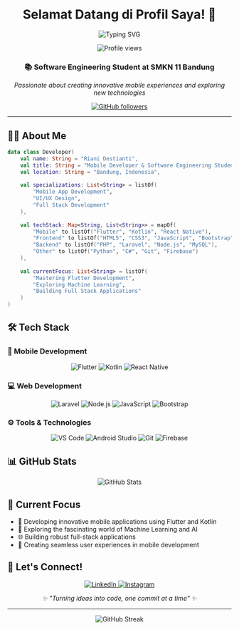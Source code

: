 <h1 align="center">Selamat Datang di Profil Saya! 👋</h1>

<div align="center">
  <img src="https://readme-typing-svg.herokuapp.com?font=Poppins&weight=600&size=28&pause=1000&color=6366F1&center=true&vCenter=true&random=false&width=500&lines=Mobile+Development+Enthusiast;Flutter+%26+Kotlin+Developer;Aspiring+Full+Stack+Engineer" alt="Typing SVG" />
</div>

<p align="center">
  <img src="https://komarev.com/ghpvc/?username=RianiDestianti&label=Profile+Views&color=6366F1&style=flat-square" alt="Profile views" />
</p>

<div align="center">
  <h3>📚 Software Engineering Student at SMKN 11 Bandung</h3>
  <p><i>Passionate about creating innovative mobile experiences and exploring new technologies</i></p>
</div>

<div align="center">
  
  [![GitHub followers](https://img.shields.io/github/followers/RianiDestianti?label=Follow&style=social)](https://github.com/RianiDestianti)
  
</div>

---

<h2>👩‍💻 About Me</h2>

```kotlin
data class Developer(
    val name: String = "Riani Destianti",
    val title: String = "Mobile Developer & Software Engineering Student",
    val location: String = "Bandung, Indonesia",
    
    val specializations: List<String> = listOf(
        "Mobile App Development",
        "UI/UX Design",
        "Full Stack Development"
    ),
    
    val techStack: Map<String, List<String>> = mapOf(
        "Mobile" to listOf("Flutter", "Kotlin", "React Native"),
        "Frontend" to listOf("HTML5", "CSS3", "JavaScript", "Bootstrap"),
        "Backend" to listOf("PHP", "Laravel", "Node.js", "MySQL"),
        "Other" to listOf("Python", "C#", "Git", "Firebase")
    ),
    
    val currentFocus: List<String> = listOf(
        "Mastering Flutter Development",
        "Exploring Machine Learning",
        "Building Full Stack Applications"
    )
)
```

<h2>🛠️ Tech Stack</h2>

<h3>📱 Mobile Development</h3>
<p align="center">
  <img src="https://img.shields.io/badge/Flutter-02569B?style=for-the-badge&logo=flutter&logoColor=white" alt="Flutter"/>
  <img src="https://img.shields.io/badge/Kotlin-7F52FF?style=for-the-badge&logo=kotlin&logoColor=white" alt="Kotlin"/>
  <img src="https://img.shields.io/badge/React_Native-20232A?style=for-the-badge&logo=react&logoColor=61DAFB" alt="React Native"/>
</p>

<h3>💻 Web Development</h3>
<p align="center">
  <img src="https://img.shields.io/badge/Laravel-FF2D20?style=for-the-badge&logo=laravel&logoColor=white" alt="Laravel"/>
  <img src="https://img.shields.io/badge/Node.js-339933?style=for-the-badge&logo=nodedotjs&logoColor=white" alt="Node.js"/>
  <img src="https://img.shields.io/badge/JavaScript-F7DF1E?style=for-the-badge&logo=javascript&logoColor=black" alt="JavaScript"/>
  <img src="https://img.shields.io/badge/Bootstrap-7952B3?style=for-the-badge&logo=bootstrap&logoColor=white" alt="Bootstrap"/>
</p>

<h3>⚙️ Tools & Technologies</h3>
<p align="center">
  <img src="https://img.shields.io/badge/VS_Code-007ACC?style=for-the-badge&logo=visual-studio-code&logoColor=white" alt="VS Code"/>
  <img src="https://img.shields.io/badge/Android_Studio-3DDC84?style=for-the-badge&logo=android-studio&logoColor=white" alt="Android Studio"/>
  <img src="https://img.shields.io/badge/Git-F05032?style=for-the-badge&logo=git&logoColor=white" alt="Git"/>
  <img src="https://img.shields.io/badge/Firebase-FFCA28?style=for-the-badge&logo=firebase&logoColor=black" alt="Firebase"/>
</p>

<h2>📊 GitHub Stats</h2>

<div align="center">
  <img src="https://github-readme-stats.vercel.app/api?username=RianiDestianti&show_icons=true&theme=tokyonight" alt="GitHub Stats" />
</div>

<h2>🎯 Current Focus</h2>

- 🚀 Developing innovative mobile applications using Flutter and Kotlin
- 🤖 Exploring the fascinating world of Machine Learning and AI
- 🌐 Building robust full-stack applications
- 📱 Creating seamless user experiences in mobile development

<h2>🤝 Let's Connect!</h2>

<p align="center">
  <a href="https://www.linkedin.com/in/riani-destianti-70504a323/">
    <img src="https://img.shields.io/badge/LinkedIn-0077B5?style=for-the-badge&logo=linkedin&logoColor=white" alt="LinkedIn"/>
  </a>
  <a href="https://www.instagram.com/rianidstiantii/">
    <img src="https://img.shields.io/badge/Instagram-E4405F?style=for-the-badge&logo=instagram&logoColor=white" alt="Instagram"/>
  </a>
</p>

<div align="center">
  <i>✨ "Turning ideas into code, one commit at a time" ✨</i>
</div>

---

<p align="center">
  <img src="https://github-readme-streak-stats.herokuapp.com/?user=RianiDestianti&theme=tokyonight" alt="GitHub Streak"/>
</p>
